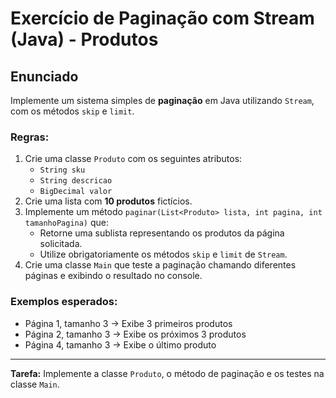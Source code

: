 # Exercício de Paginação com Stream (Java) - Produtos

## Enunciado

Implemente um sistema simples de **paginação** em Java utilizando `Stream`, com os métodos `skip` e `limit`.

### Regras:
1. Crie uma classe `Produto` com os seguintes atributos:
    - `String sku`
    - `String descricao`
    - `BigDecimal valor`
2. Crie uma lista com **10 produtos** fictícios.
3. Implemente um método `paginar(List<Produto> lista, int pagina, int tamanhoPagina)` que:
    - Retorne uma sublista representando os produtos da página solicitada.
    - Utilize obrigatoriamente os métodos `skip` e `limit` de `Stream`.
4. Crie uma classe `Main` que teste a paginação chamando diferentes páginas e exibindo o resultado no console.

### Exemplos esperados:
- Página 1, tamanho 3 → Exibe 3 primeiros produtos
- Página 2, tamanho 3 → Exibe os próximos 3 produtos
- Página 4, tamanho 3 → Exibe o último produto

---
**Tarefa:** Implemente a classe `Produto`, o método de paginação e os testes na classe `Main`.
